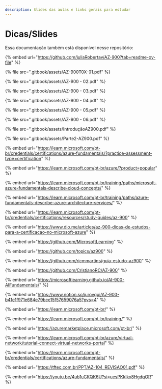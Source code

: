 ```yaml
---
description: Slides das aulas e links gerais para estudar
---
```


# Dicas/Slides

Essa documentação também está disponível nesse repositório:

{% embed url="https://github.com/juliaRobertav/AZ-900?tab=readme-ov-file" %}

{% file src=".gitbook/assets/AZ-900T0X-01.pdf" %}

{% file src=".gitbook/assets/AZ-900 - 02.pdf" %}

{% file src=".gitbook/assets/AZ-900 - 03.pdf" %}

{% file src=".gitbook/assets/AZ-900 - 04.pdf" %}

{% file src=".gitbook/assets/AZ-900 - 05.pdf" %}

{% file src=".gitbook/assets/AZ-900 - 06.pdf" %}

{% file src=".gitbook/assets/IntroduçãoAZ900.pdf" %}

{% file src=".gitbook/assets/Parte2-AZ900.pdf" %}

{% embed url="https://learn.microsoft.com/pt-br/credentials/certifications/azure-fundamentals/?practice-assessment-type=certification" %}

{% embed url="https://learn.microsoft.com/pt-br/azure/?product=popular" %}

{% embed url="https://learn.microsoft.com/pt-br/training/paths/microsoft-azure-fundamentals-describe-cloud-concepts/" %}

{% embed url="https://learn.microsoft.com/pt-br/training/paths/azure-fundamentals-describe-azure-architecture-services/" %}

{% embed url="https://learn.microsoft.com/pt-br/credentials/certifications/resources/study-guides/az-900" %}

{% embed url="https://www.dio.me/articles/az-900-dicas-de-estudos-para-a-certificacao-no-microsoft-azure" %}

{% embed url="https://github.com/MicrosoftLearning" %}

{% embed url="https://github.com/topics/az900" %}

{% embed url="https://github.com/ricmmartins/guia-estudo-az900" %}

{% embed url="https://github.com/CristianoRC/AZ-900" %}

{% embed url="https://microsoftlearning.github.io/AI-900-AIFundamentals/" %}

{% embed url="https://www.notion.so/jurovgui/AZ-900-b41e1f971e684e79bce15f57659076a5?pvs=4" %}

{% embed url="https://learn.microsoft.com/pt-br/" %}

{% embed url="https://learn.microsoft.com/pt-br/training/" %}

{% embed url="https://azuremarketplace.microsoft.com/pt-br/" %}

{% embed url="https://learn.microsoft.com/pt-br/azure/virtual-network/tutorial-connect-virtual-networks-portal" %}

{% embed url="https://learn.microsoft.com/pt-br/credentials/certifications/azure-fundamentals/" %}

{% embed url="https://tftec.com.br/PPT/AZ-104_REVISAO01.pdf" %}

{% embed url="https://youtu.be/4ub1uGKQK6U?si=uesPKkIkx8HgdqOR" %}

&#x20;
